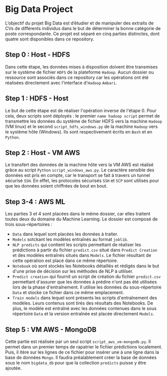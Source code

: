 # Big Data Project
L’objectif du projet Big Data est d’étudier et de manipuler des extraits de CVs de différents individus dans le but de déterminer la bonne catégorie de poste correspondante.
Ce projet est séparé en cinq parties distinctes, dont quatre sont disponibles dans ce repository.

## Step 0 : Host - HDFS
Dans cette étape, les données mises à disposition doivent être transmises sur le système de fichier `HDFS` de la plateforme `Hadoop`. Aucun dossier ou ressource sont associés dans ce repository car les opérations ont été réalisées directement avec l'interface d'`Hadoop` `Ambari`.

## Step 1 : HDFS - Host
Le but de cette étape est de réaliser l'opération inverse de l'étape 0. Pour cela, deux scripts sont déployés : le premier `name hadoop script` permet de transmettre les données du système de fichier HDFS vers la machine `Hadoop` (VM linux) et le second `script_hdfs_windows.py` de la machine `Hadoop` vers le système hôte (Windows). Ils sont respectivement écrits en `Bash` et en `Python`.

## Step 2 : Host - VM AWS
Le transfert des données de la machine hôte vers la VM AWS est réalisé grâce au script `Python` `script_windows_aws.py`. Le caractère sensible des données est pris en compte, car le transport se fait à travers un tunnel sécurisé `SSH`. En effet, les protocoles sécurisés `SSH` et `SCP` sont utilisés pour que les données soient chiffrées de bout en bout.

## Step 3-4 : AWS ML
Les parties 3 et 4 sont placées dans le même dossier, car elles traitent toutes deux du domaine du Machine Learning. Le dossier est composé de trois sous-répertoires :  
- `Data` dans lequel sont placées les données à traiter.
- `Models` sotckant les modèles entraînés au format `joblib`.
- `NLP predicts` qui contient les scripts permettant de réaliser les prédictions à partir du fichier `predict.csv` situé dans `Predict Creation` et des modèles entraînés situés dans `Models`. Le fichier résultant de cette opération est placé dans ce même répertoire.
- `Notebook` où sont stockés les Notebooks détaillés et rédigés dans le but d'une prise de décision sur les méthodes de NLP à utiliser.
- `Predict creation` qui fournit un script de création du fichier `predict.csv` permettant d'assurer que les données à prédire n'ont pas été utilisées lors de la phase d'entraînement. Il utilise les données du sous-répertoire `Data` et stocke ce fichier dans ce même emplacement.
- `Train models` dans lequel sont présents les scripts d'entraînement des modèles. Leurs contenus sont tirés des résultats des Notebooks. De plus, le modèle est entraîné avec les données contenues dans le sous répertoire `Data` et la version entraînée est placée directement `Models`.

## Step 5 : VM AWS - MongoDB
Cette partie est réalisée par un seul script `script_aws_vm-mongodb.py`. Il permet dans un premier temps de rapatrier le fichier prédictions localement. Puis, il itère sur les lignes de ce fichier pour insérer une à une ligne dans la base de données `Mongo`. Il faudra préalablement créer la base de données sous le nom `bigdata_db` pour que la collection `predicts` puisse y être ajoutée.
